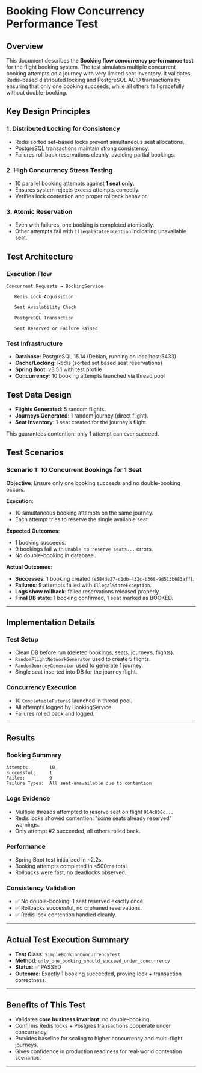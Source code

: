 # Booking Flow Concurrency Performance Test

## Overview

This document describes the **Booking flow concurrency performance test** for the flight booking system. The test simulates multiple concurrent booking attempts on a journey with very limited seat inventory. It validates Redis-based distributed locking and PostgreSQL ACID transactions by ensuring that only one booking succeeds, while all others fail gracefully without double-booking.

## Key Design Principles

### 1. **Distributed Locking for Consistency**

* Redis sorted set–based locks prevent simultaneous seat allocations.
* PostgreSQL transactions maintain strong consistency.
* Failures roll back reservations cleanly, avoiding partial bookings.

### 2. **High Concurrency Stress Testing**

* 10 parallel booking attempts against **1 seat only**.
* Ensures system rejects excess attempts correctly.
* Verifies lock contention and proper rollback behavior.

### 3. **Atomic Reservation**

* Even with failures, one booking is completed atomically.
* Other attempts fail with `IllegalStateException` indicating unavailable seat.

## Test Architecture

### Execution Flow

```
Concurrent Requests → BookingService
            ↓
   Redis Lock Acquisition
            ↓
   Seat Availability Check
            ↓
   PostgreSQL Transaction
            ↓
   Seat Reserved or Failure Raised
```

### Test Infrastructure

* **Database**: PostgreSQL 15.14 (Debian, running on localhost:5433)
* **Cache/Locking**: Redis (sorted set based seat reservations)
* **Spring Boot**: v3.5.1 with test profile
* **Concurrency**: 10 booking attempts launched via thread pool

## Test Data Design

* **Flights Generated**: 5 random flights.
* **Journeys Generated**: 1 random journey (direct flight).
* **Seat Inventory**: 1 seat created for the journey’s flight.

This guarantees contention: only 1 attempt can ever succeed.

## Test Scenarios

### Scenario 1: 10 Concurrent Bookings for 1 Seat

**Objective**: Ensure only one booking succeeds and no double-booking occurs.

**Execution**:

* 10 simultaneous booking attempts on the same journey.
* Each attempt tries to reserve the single available seat.

**Expected Outcomes**:

* 1 booking succeeds.
* 9 bookings fail with `Unable to reserve seats...` errors.
* No double-booking in database.

**Actual Outcomes**:

* **Successes**: 1 booking created (`e584de27-c1db-432c-b368-9d513b683aff`).
* **Failures**: 9 attempts failed with `IllegalStateException`.
* **Logs show rollback**: failed reservations released properly.
* **Final DB state**: 1 booking confirmed, 1 seat marked as BOOKED.

---

## Implementation Details

### Test Setup

* Clean DB before run (deleted bookings, seats, journeys, flights).
* `RandomFlightNetworkGenerator` used to create 5 flights.
* `RandomJourneyGenerator` used to generate 1 journey.
* Single seat inserted into DB for the journey flight.

### Concurrency Execution

* 10 `CompletableFuture`s launched in thread pool.
* All attempts logged by BookingService.
* Failures rolled back and logged.

---

## Results

### Booking Summary

```
Attempts:       10
Successful:     1
Failed:         9
Failure Types:  All seat-unavailable due to contention
```

### Logs Evidence

* Multiple threads attempted to reserve seat on flight `914c858c...`
* Redis locks showed contention: “some seats already reserved” warnings.
* Only attempt #2 succeeded, all others rolled back.

### Performance

* Spring Boot test initialized in \~2.2s.
* Booking attempts completed in <500ms total.
* Rollbacks were fast, no deadlocks observed.

### Consistency Validation

* ✅ No double-booking: 1 seat reserved exactly once.
* ✅ Rollbacks successful, no orphaned reservations.
* ✅ Redis lock contention handled cleanly.

---

## Actual Test Execution Summary

* **Test Class**: `SimpleBookingConcurrencyTest`
* **Method**: `only_one_booking_should_succeed_under_concurrency`
* **Status**: ✅ PASSED
* **Outcome**: Exactly 1 booking succeeded, proving lock + transaction correctness.

---

## Benefits of This Test

* Validates **core business invariant**: no double-booking.
* Confirms Redis locks + Postgres transactions cooperate under concurrency.
* Provides baseline for scaling to higher concurrency and multi-flight journeys.
* Gives confidence in production readiness for real-world contention scenarios.

---